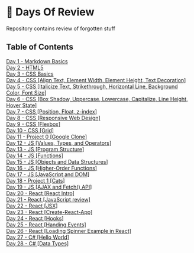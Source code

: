 # :100: Days Of Review

Repository contains review of forgotten stuff

## Table of Contents

[Day 1 - Markdown Basics](List/day-1/README.md)  
[Day 2 - HTML5](List/day-2/README.md)  
[Day 3 - CSS Basics](List/day-3/README.md)  
[Day 4 - CSS [Align Text, Element Width, Element Height, Text Decoration]](List/day-4/README.MD)  
[Day 5 - CSS [Italicize Text, Strikethrough, Horizontal Line, Background Color, Font Size]](List/day-5/README.MD)  
[Day 6 - CSS [Box Shadow, Uppercase, Lowercase, Capitalize, Line Height, Hover State]](List/day-6/README.MD)  
[Day 7 - CSS [Position, Float, z-index]](List/day-7/README.MD)  
[Day 8 - CSS [Responsive Web Design]](List/day-8/README.MD)  
[Day 9 - CSS [Flexbox]](List/day-9/README.MD)  
[Day 10 - CSS [Grid]](List/day-10/README.MD)  
[Day 11 - Project 0 [Google Clone]](List/day-11/README.MD)  
[Day 12 - JS [Values, Types, and Operators]](List/day-12/README.MD)  
[Day 13 - JS [Program Structure]](List/day-13/README.MD)  
[Day 14 - JS [Functions]](List/day-14/README.MD)  
[Day 15 - JS [Objects and Data Structures]](List/day-15/README.MD)  
[Day 16 - JS [Higher-Order Functions]](List/day-16/README.MD)  
[Day 17 - JS [JavaScript and DOM]](List/day-17/README.MD)  
[Day 18 - Project 1 [Cats]](List/day-18/README.MD)  
[Day 19 - JS [AJAX and Fetch() API]](List/day-19/README.MD)  
[Day 20 - React [React Intro]](List/day-20/README.MD)  
[Day 21 - React [JavaScript review]](List/day-21/README.MD)  
[Day 22 - React [JSX]](List/day-22/README.MD)  
[Day 23 - React [Create-React-App]](List/day-23/README.MD)  
[Day 24 - React [Hooks]](List/day-24/README.MD)  
[Day 25 - React [Handing Events]](List/day-25/README.MD)  
[Day 26 - React [Loading Spinner Example in React]](List/day-26/README.MD)  
[Day 27 - C# [Hello World]](List/day-27/README.MD)  
[Day 28 - C# [Data Types]](https://github.com/zrakhimov/100-days-of-review/tree/master/day-28)  
